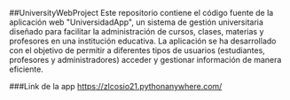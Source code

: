 ##UniversityWebProject
Este repositorio contiene el código fuente de la aplicación web "UniversidadApp", un sistema de gestión universitaria diseñado para facilitar la administración de cursos, clases, materias y profesores en una institución educativa. La aplicación se ha desarrollado con el objetivo de permitir a diferentes tipos de usuarios (estudiantes, profesores y administradores) acceder y gestionar información de manera eficiente.

###Link de la app
https://zlcosio21.pythonanywhere.com/
